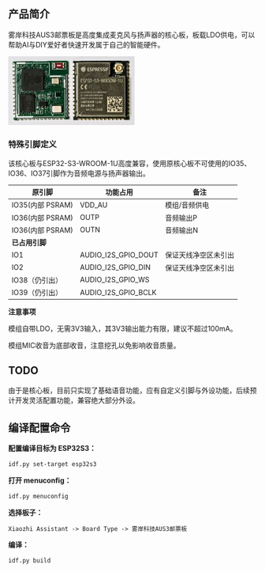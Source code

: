 ## 产品简介

雾岸科技AUS3邮票板是高度集成麦克风与扬声器的核心板，板载LDO供电，可以帮助AI与DIY爱好者快速开发属于自己的智能硬件。

<img src="../../../docs/v1/fogseek-aus3-v1.jpg" alt="fogseek-aus3-v1" style="zoom: 25%;" />

### 特殊引脚定义

该核心板与ESP32-S3-WROOM-1U高度兼容，使用原核心板不可使用的IO35、IO36、IO37引脚作为音频电源与扬声器输出。

| 原引脚           | 功能占用            | 备注                 |
| ---------------- | ------------------- | -------------------- |
| IO35(内部 PSRAM) | VDD_AU              | 模组/音频供电        |
| IO36(内部 PSRAM) | OUTP                | 音频输出P            |
| IO36(内部 PSRAM) | OUTN                | 音频输出N            |
| **已占用引脚**   |                     |                      |
| IO1              | AUDIO_I2S_GPIO_DOUT | 保证天线净空区未引出 |
| IO2              | AUDIO_I2S_GPIO_DIN  | 保证天线净空区未引出 |
| IO38（仍引出）   | AUDIO_I2S_GPIO_WS   |                      |
| IO39（仍引出）   | AUDIO_I2S_GPIO_BCLK |                      |

**注意事项**

模组自带LDO，无需3V3输入，其3V3输出能力有限，建议不超过100mA。

模组MIC收音为底部收音，注意挖孔以免影响收音质量。

## TODO

由于是核心板，目前只实现了基础语音功能，应有自定义引脚与外设功能，后续预计开发灵活配置功能，兼容绝大部分外设。

## 编译配置命令

**配置编译目标为 ESP32S3：**

```bash
idf.py set-target esp32s3
```

**打开 menuconfig：**

```bash
idf.py menuconfig
```

**选择板子：**

```
Xiaozhi Assistant -> Board Type -> 雾岸科技AUS3邮票板
```

**编译：**

```bash
idf.py build
```

